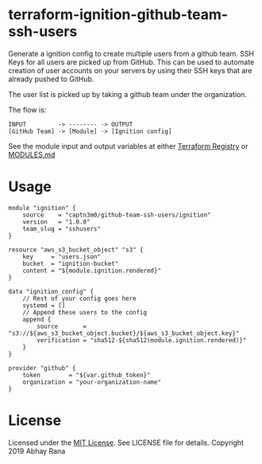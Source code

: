 # terraform-ignition-github-team-ssh-users

Generate a ignition config to create multiple users from a github team. SSH Keys for all users are picked up from GitHub. This can be used to automate creation of user accounts on your servers by using their SSH keys that are already pushed to GitHub.

The user list is picked up by taking a github team under the organization.

The flow is:

```
INPUT         -> -------- -> OUTPUT
[GitHub Team] -> [Module] -> [Ignition config]
```

See the module input and output variables at either [Terraform Registry][reg] or [MODULES.md](MODULES.md)

# Usage

```hcl
module "ignition" {
	source    = "captn3m0/github-team-ssh-users/ignition"
	version   = "1.0.0"
	team_slug = "sshusers"
}

resource "aws_s3_bucket_object" "s3" {
	key     = "users.json"
	bucket  = "ignition-bucket"
	content = "${module.ignition.rendered}"
}

data "ignition_config" {
	// Rest of your config goes here
	systemd = []
	// Append these users to the config
	append {
		source       = "s3://${aws_s3_bucket_object.bucket}/${aws_s3_bucket_object.key}"
		verification = "sha512-${sha512(module.ignition.rendered)}"
	}
}

provider "github" {
	token        = "${var.github_token}"
	organization = "your-organization-name"
}
```

# License

Licensed under the [MIT License](https://nemo.mit-license.org/). See LICENSE file for details.
Copyright 2019 Abhay Rana

[reg]: https://registry.terraform.io/modules/captn3m0/github-team-ssh-users/ignition/
